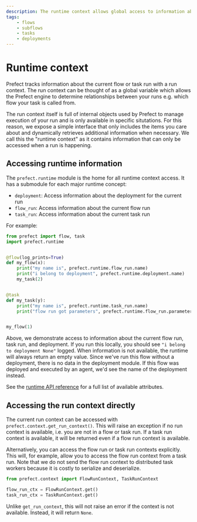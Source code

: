 ```yaml
---
description: The runtime context allows global access to information about the current run.
tags:
    - flows
    - subflows
    - tasks
    - deployments
---
```



# Runtime context

Prefect tracks information about the current flow or task run with a run context. The run context can be thought of as a global variable which allows the Prefect engine to determine relationships between your runs e.g. which flow your task is called from.

The run context itself is full of internal objects used by Prefect to manage execution of your run and is only available in specific situtations. For this reason, we expose a simple interface that only includes the items you care about and dynamically retrieves additional information when necessary. We call this the "runtime context" as it contains information that can only be accessed when a run is happening.

## Accessing runtime information

The `prefect.runtime` module is the home for all runtime context access. It has a submodule for each major runtime concept:

- `deployment`: Access information about the deployment for the current run
- `flow_run`: Access information about the current flow run
- `task_run`: Access information about the current task run


For example:

```python
from prefect import flow, task
import prefect.runtime


@flow(log_prints=True)
def my_flow(x):
    print("my name is", prefect.runtime.flow_run.name)
    print("i belong to deployment", prefect.runtime.deployment.name)
    my_task(2)


@task
def my_task(y):
    print("my name is", prefect.runtime.task_run.name)
    print("flow run got parameters", prefect.runtime.flow_run.parameters)


my_flow(1)
```

Above, we demonstrate access to information about the current flow run, task run, and deployment. If you run this locally, you should see `"i belong to deployment None"` logged. When information is not available, the runtime will always return an empty value. Since we've run this flow without a deployment, there is no data in the deployment module. If this flow was deployed and executed by an agent, we'd see the name of the deployment instead.

See the [runtime API reference](/api-ref/prefect/runtime/flow_run/) for a full list of available attributes.

## Accessing the run context directly

The current run context can be accessed with `prefect.context.get_run_context()`. This will raise an exception if no run context is available, i.e. you are not in a flow or task run. If a task run context is available, it will be returned even if a flow run context is available.

Alternatively, you can access the flow run or task run contexts explicitly. This will, for example, allow you to access the flow run context from a task run. Note that we do not send the flow run context to distributed task workers because it is costly to serialize and deserialize.

```python
from prefect.context import FlowRunContext, TaskRunContext

flow_run_ctx = FlowRunContext.get()
task_run_ctx = TaskRunContext.get()
```

Unlike `get_run_context`, this will not raise an error if the context is not available. Instead, it will return `None`.
